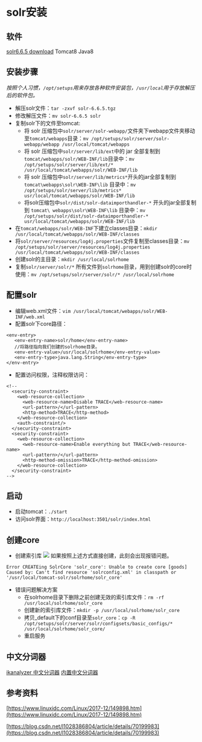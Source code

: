 # solr安装

## 软件

[solr6.6.5 download](http://archive.apache.org/dist/lucene/solr/)
Tomcat8
Java8

## 安装步骤

*按照个人习惯，`/opt/setups`用来存放各种软件安装包，`/usr/local`用于存放解压后的软件包。*

- 解压solr文件：`tar -zxvf solr-6.6.5.tgz`
- 修改解压文件：`mv solr-6.6.5 solr`
- 复制solr下的文件至tomcat:
	- 将 solr 压缩包中`solr/server/solr-webapp/`文件夹下webapp文件夹移动至`tomcat/webapps`目录：`mv /opt/setups/solr/server/solr-webapp/webapp /usr/local/tomcat/webapps`
	- 将 solr 压缩包中`solr/server/lib/ext`中的 jar 全部复制到`tomcat/webapps/solr/WEB-INF/lib`目录中：`mv /opt/setups/solr/server/lib/ext/* /usr/local/tomcat/webapps/solr/WEB-INF/lib`
	- 将 solr 压缩包中`solr/server/lib/metrics*`开头的jar全部复制到 `tomcat\webapps\solr\WEB-INF\lib` 目录中：`mv /opt/setups/solr/server/lib/metrics* usr/local/tomcat/webapps/solr/WEB-INF/lib`
	- 将solr压缩包中`solr/dist/solr-dataimporthandler-*` 开头的jar全部复制到 `tomcat\ webapps\solr\WEB-INF\lib` 目录中：`mv /opt/setups/solr/dist/solr-dataimporthandler-* usr/local/tomcat/webapps/solr/WEB-INF/lib`
- 在`tomcat/webapps/solr/WEB-INF`下建立classes目录：`mkdir /usr/local/tomcat/webapps/solr/WEB-INF/classes`
- 将`solr/server/resources/log4j.properties`文件复制至classes目录：`mv /opt/setups/solr/server/resources/log4j.properties /usr/local/tomcat/webapps/solr/WEB-INF/classes`
- 创建solr的主目录：`mkdir /usr/local/solrhome`
- 复制`solr/server/solr/*` 所有文件到`solrhome`目录，用到创建solr的core时使用：`mv /opt/setups/solr/server/solr/* /usr/local/solrhome`

## 配置solr

- 编辑web.xml文件：`vim /usr/local/tomcat/webapps/solr/WEB-INF/web.xml`
- 配置solr下core路径：
```
<env-entry>
   <env-entry-name>solr/home</env-entry-name>
   //将路径指向我们创建的solrhome目录。
   <env-entry-value>/usr/local/solrhome</env-entry-value> 
   <env-entry-type>java.lang.String</env-entry-type>
</env-entry>
```
- 配置访问权限，注释权限访问：
```
<!--
  <security-constraint>
    <web-resource-collection>
      <web-resource-name>Disable TRACE</web-resource-name>
      <url-pattern>/</url-pattern>
      <http-method>TRACE</http-method>
    </web-resource-collection>
    <auth-constraint/>
  </security-constraint>
  <security-constraint>
    <web-resource-collection>
      <web-resource-name>Enable everything but TRACE</web-resource-name>
      <url-pattern>/</url-pattern>
      <http-method-omission>TRACE</http-method-omission>
    </web-resource-collection>
  </security-constraint>
-->
```

## 启动

- 启动tomcat：`./start`
- 访问solr界面：`http://localhost:3501/solr/index.html`

## 创建core

- 创建索引库
![](https://i.imgur.com/8o6tnhO.png)
如果按照上述方式直接创建，此刻会出现报错问题。
```
Error CREATEing SolrCore 'solr_core': Unable to create core [goods] Caused by: Can't find resource 'solrconfig.xml' in classpath or '/usr/local/tomcat-solr/solrhome/solr_core'
```
- 错误问题解决方案
	- 在solrhome目录下删除之前创建无效的索引库文件：`rm -rf /usr/local/solrhome/solr_core`
	- 创建新的索引库文件：`mkdir -p /usr/local/solrhome/solr_core`
	- 拷贝_default下的conf目录至`solr_core`：`cp -R /opt/setups/solr/server/solr/configsets/basic_configs/* /usr/local/solrhome/solr_core/`
	- 重启服务

## 中文分词器

[ikanalyzer 中文分词器](https://blog.csdn.net/qq_28114645/article/details/77961998)
[内置中文分词器](https://blog.csdn.net/jiadajing267/article/details/78702158)

## 参考资料
[https://www.linuxidc.com/Linux/2017-12/149898.htm](https://www.linuxidc.com/Linux/2017-12/149898.htm)

[https://blog.csdn.net/l1028386804/article/details/70199983](https://blog.csdn.net/l1028386804/article/details/70199983)